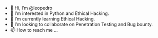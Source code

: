 - 👋 Hi, I’m @leopedro
- 👀 I’m interested in Python and Ethical Hacking.
- 🌱 I’m currently learning Ethical Hacking.
- 💞️ I’m looking to collaborate on Penetration Testing and Bug bounty.
- 📫 How to reach me ...

<!---
leopedro/leopedro is a ✨ special ✨ repository because its `README.md` (this file) appears on your GitHub profile.
You can click the Preview link to take a look at your changes.
--->
